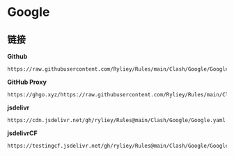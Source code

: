 # Google

## 链接

**Github**
```
https://raw.githubusercontent.com/Ryliey/Rules/main/Clash/Google/Google.yaml
```

**GitHub Proxy**
```
https://ghgo.xyz/https://raw.githubusercontent.com/Ryliey/Rules/main/Clash/Google/Google.yaml
```

**jsdelivr**
```
https://cdn.jsdelivr.net/gh/ryliey/Rules@main/Clash/Google/Google.yaml
```

**jsdelivrCF**
```
https://testingcf.jsdelivr.net/gh/ryliey/Rules@main/Clash/Google/Google.yaml
```
